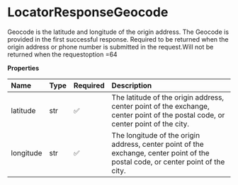 # LocatorResponseGeocode

Geocode is the latitude and longitude of the origin address. The Geocode is provided in the first successful response. Required to be returned when the origin address or phone number is submitted in the request.Will not be returned when the requestoption =64

**Properties**

| Name      | Type | Required | Description                                                                                                                      |
| :-------- | :--- | :------- | :------------------------------------------------------------------------------------------------------------------------------- |
| latitude  | str  | ✅       | The latitude of the origin address, center point of the exchange, center point of the postal code, or center point of the city.  |
| longitude | str  | ✅       | The longitude of the origin address, center point of the exchange, center point of the postal code, or center point of the city. |

<!-- This file was generated by liblab | https://liblab.com/ -->
